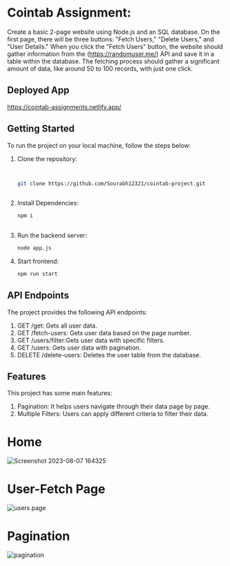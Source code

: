 # Cointab Assignment:
Create a basic 2-page website using Node.js and an SQL database. On the first page, there will be three buttons: "Fetch Users," "Delete Users," and "User Details." When you click the "Fetch Users" button, the website should gather information from the (https://randomuser.me/) API and save it in a table within the database. The fetching process should gather a significant amount of data, like around 50 to 100 records, with just one click.

## Deployed App
[https://cointab-assignments.netlify.app/
](https://coin-tab.netlify.app/)

## Getting Started
To run the project on your local machine, follow the steps below:

1. Clone the repository:

   ```bash

   
   git clone https://github.com/Sourabh12321/cointab-project.git
  
2. Install Dependencies:

   ```bash
   npm i 
  
3. Run the backend server:

   ```bash
   node app.js

4. Start frontend:

   ```bash
   npm run start

## API Endpoints
The project provides the following API endpoints:

1. GET /get: Gets all user data.
2. GET /fetch-users: Gets user data based on the page number.
3. GET /users/filter:Gets user data with specific filters.
4. GET /users: Gets user data with pagination.
5. DELETE /delete-users: Deletes the user table from the database.


## Features
This project has some main features:

1. Pagination: It helps users navigate through their data page by page.
2. Multiple Filters: Users can apply different criteria to filter their data.

# Home
![Screenshot 2023-08-07 164325](https://github.com/Sourabh12321/cointab-project/assets/112754483/08e30c46-8292-4c9b-b0ff-998598d89e97)

# User-Fetch Page
![users page](https://github.com/Sourabh12321/cointab-project/assets/112754483/f7a1d788-d096-4da6-a4bd-6a11539b66aa)

# Pagination 
![pagination](https://github.com/Sourabh12321/cointab-project/assets/112754483/7013b8c7-706b-4167-ab0b-07bed60d97db)
